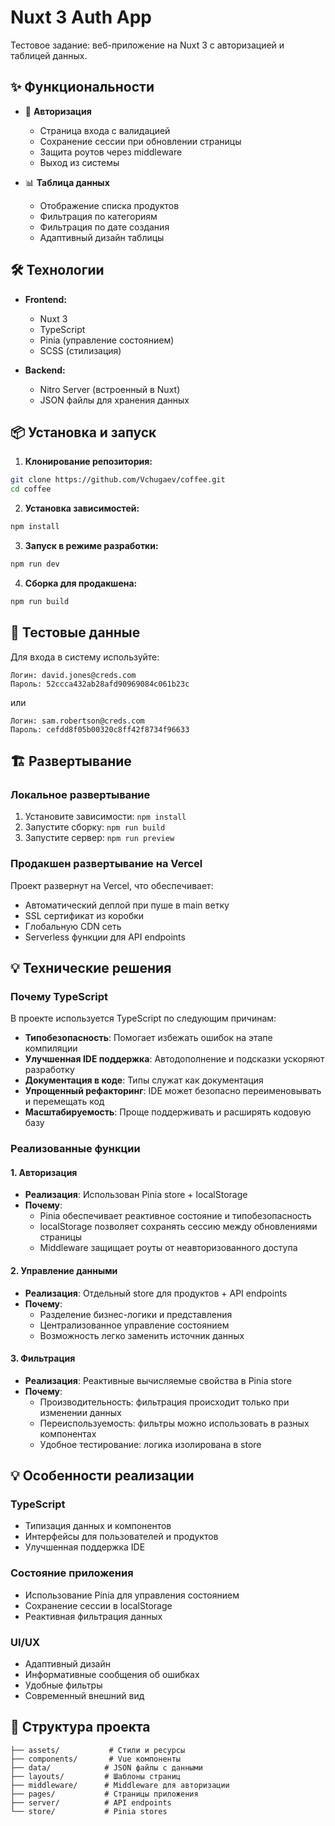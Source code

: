 # Nuxt 3 Auth App

Тестовое задание: веб-приложение на Nuxt 3 с авторизацией и таблицей данных.

## ✨ Функциональности

- 🔐 **Авторизация**
  - Страница входа с валидацией
  - Сохранение сессии при обновлении страницы
  - Защита роутов через middleware
  - Выход из системы

- 📊 **Таблица данных**
  - Отображение списка продуктов
  - Фильтрация по категориям
  - Фильтрация по дате создания
  - Адаптивный дизайн таблицы

## 🛠 Технологии

- **Frontend:**
  - Nuxt 3
  - TypeScript
  - Pinia (управление состоянием)
  - SCSS (стилизация)

- **Backend:**
  - Nitro Server (встроенный в Nuxt)
  - JSON файлы для хранения данных

## 📦 Установка и запуск

1. **Клонирование репозитория:**
```bash
git clone https://github.com/Vchugaev/coffee.git
cd coffee
```

2. **Установка зависимостей:**
```bash
npm install
```

3. **Запуск в режиме разработки:**
```bash
npm run dev
```

4. **Сборка для продакшена:**
```bash
npm run build
```

## 🔑 Тестовые данные

Для входа в систему используйте:

```
Логин: david.jones@creds.com
Пароль: 52ccca432ab28afd90969084c061b23c
```

или

```
Логин: sam.robertson@creds.com
Пароль: cefdd8f05b00320c8ff42f8734f96633
```

## 🏗 Развертывание

### Локальное развертывание
1. Установите зависимости: `npm install`
2. Запустите сборку: `npm run build`
3. Запустите сервер: `npm run preview`

### Продакшен развертывание на Vercel
Проект развернут на Vercel, что обеспечивает:
- Автоматический деплой при пуше в main ветку
- SSL сертификат из коробки
- Глобальную CDN сеть
- Serverless функции для API endpoints

## 💡 Технические решения

### Почему TypeScript
В проекте используется TypeScript по следующим причинам:
- **Типобезопасность**: Помогает избежать ошибок на этапе компиляции
- **Улучшенная IDE поддержка**: Автодополнение и подсказки ускоряют разработку
- **Документация в коде**: Типы служат как документация
- **Упрощенный рефакторинг**: IDE может безопасно переименовывать и перемещать код
- **Масштабируемость**: Проще поддерживать и расширять кодовую базу

### Реализованные функции

#### 1. Авторизация
- **Реализация**: Использован Pinia store + localStorage
- **Почему**: 
  - Pinia обеспечивает реактивное состояние и типобезопасность
  - localStorage позволяет сохранять сессию между обновлениями страницы
  - Middleware защищает роуты от неавторизованного доступа

#### 2. Управление данными
- **Реализация**: Отдельный store для продуктов + API endpoints
- **Почему**:
  - Разделение бизнес-логики и представления
  - Централизованное управление состоянием
  - Возможность легко заменить источник данных

#### 3. Фильтрация
- **Реализация**: Реактивные вычисляемые свойства в Pinia store
- **Почему**:
  - Производительность: фильтрация происходит только при изменении данных
  - Переиспользуемость: фильтры можно использовать в разных компонентах
  - Удобное тестирование: логика изолирована в store

## 💡 Особенности реализации

### TypeScript
- Типизация данных и компонентов
- Интерфейсы для пользователей и продуктов
- Улучшенная поддержка IDE

### Состояние приложения
- Использование Pinia для управления состоянием
- Сохранение сессии в localStorage
- Реактивная фильтрация данных

### UI/UX
- Адаптивный дизайн
- Информативные сообщения об ошибках
- Удобные фильтры
- Современный внешний вид

## 📝 Структура проекта

```
├── assets/           # Стили и ресурсы
├── components/       # Vue компоненты
├── data/            # JSON файлы с данными
├── layouts/         # Шаблоны страниц
├── middleware/      # Middleware для авторизации
├── pages/           # Страницы приложения
├── server/          # API endpoints
└── store/           # Pinia stores
```
